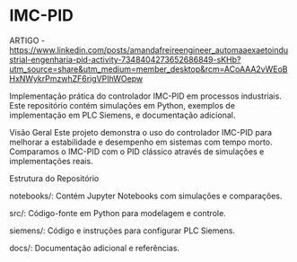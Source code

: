 # IMC-PID 

ARTIGO - 
https://www.linkedin.com/posts/amandafreireengineer_automaaexaetoindustrial-engenharia-pid-activity-7348404273652686849-sKHb?utm_source=share&utm_medium=member_desktop&rcm=ACoAAA2vWEoBHxNWykrPmzwhZF6rigVPIhWOepw

Implementação prática do controlador IMC-PID em processos industriais. Este repositório contém simulações em Python, exemplos de implementação em PLC Siemens, e documentação adicional.

Visão Geral
Este projeto demonstra o uso do controlador IMC-PID para melhorar a estabilidade e desempenho em sistemas com tempo morto. Comparamos o IMC-PID com o PID clássico através de simulações e implementações reais.

Estrutura do Repositório

notebooks/: Contém Jupyter Notebooks com simulações e comparações.

src/: Código-fonte em Python para modelagem e controle.

siemens/: Código e instruções para configurar PLC Siemens.

docs/: Documentação adicional e referências.
